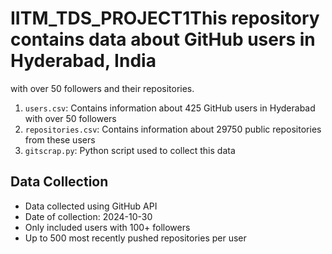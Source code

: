 # IITM_TDS_PROJECT1This repository contains data about GitHub users in Hyderabad, India
 with over 50 followers and their repositories.



1. `users.csv`: Contains information about 425 GitHub users in Hyderabad with over 50 followers
2. `repositories.csv`: Contains information about 29750 public repositories from these users
3. `gitscrap.py`: Python script used to collect this data

## Data Collection

- Data collected using GitHub API
- Date of collection: 2024-10-30
- Only included users with 100+ followers
- Up to 500 most recently pushed repositories per user
